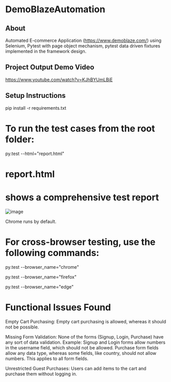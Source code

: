 # DemoBlazeAutomation

## About

Automated E-commerce Application (https://www.demoblaze.com/) using Selenium, Pytest with page object mechanism, pytest data driven fixtures implemented in the framework design.

## Project Output Demo Video 
https://www.youtube.com/watch?v=KJhBYUmLBiE

## Setup Instructions


pip install -r requirements.txt

# To run the test cases from the root folder: 

py.test --html="report.html"

# report.html 
# shows a comprehensive test report 

![image](https://github.com/user-attachments/assets/b8b898c9-63b8-4b2b-bce8-11506ac14378)


Chrome runs by default.

# For cross-browser testing, use the following commands: 

py.test --browser_name="chrome" 

py.test --browser_name="firefox" 

py.test --browser_name="edge" 

# Functional Issues Found
Empty Cart Purchasing: Empty cart purchasing is allowed, whereas it should not be possible.

Missing Form Validation: None of the forms (Signup, Login, Purchase) have any sort of data validation.
Example: Signup and Login forms allow numbers in the username field, which should not be allowed.
Purchase form fields allow any data type, whereas some fields, like country, should not allow numbers. This applies to all form fields.

Unrestricted Guest Purchases: Users can add items to the cart and purchase them without logging in.


